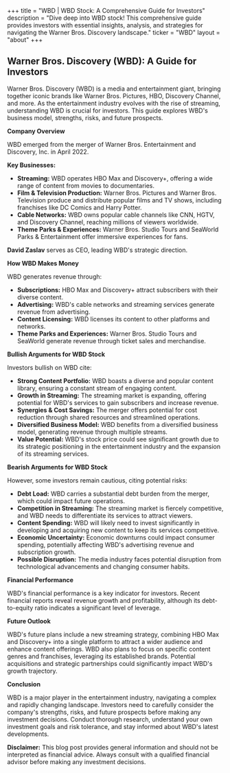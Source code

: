+++
title = "WBD |  WBD Stock: A Comprehensive Guide for Investors"
description = "Dive deep into WBD stock! This comprehensive guide provides investors with essential insights, analysis, and strategies for navigating the Warner Bros. Discovery landscape."
ticker = "WBD"
layout = "about"
+++

        


## Warner Bros. Discovery (WBD): A Guide for Investors

Warner Bros. Discovery (WBD) is a media and entertainment giant, bringing together iconic brands like Warner Bros. Pictures, HBO, Discovery Channel, and more. As the entertainment industry evolves with the rise of streaming, understanding WBD is crucial for investors. This guide explores WBD's business model, strengths, risks, and future prospects.

**Company Overview**

WBD emerged from the merger of Warner Bros. Entertainment and Discovery, Inc. in April 2022.  

**Key Businesses:**

* **Streaming:** WBD operates HBO Max and Discovery+, offering a wide range of content from movies to documentaries. 
* **Film & Television Production:** Warner Bros. Pictures and Warner Bros. Television produce and distribute popular films and TV shows, including franchises like DC Comics and Harry Potter.
* **Cable Networks:** WBD owns popular cable channels like CNN, HGTV, and Discovery Channel, reaching millions of viewers worldwide.
* **Theme Parks & Experiences:** Warner Bros. Studio Tours and SeaWorld Parks & Entertainment offer immersive experiences for fans. 

**David Zaslav** serves as CEO, leading WBD's strategic direction.

**How WBD Makes Money**

WBD generates revenue through:

* **Subscriptions:** HBO Max and Discovery+ attract subscribers with their diverse content.
* **Advertising:** WBD's cable networks and streaming services generate revenue from advertising.
* **Content Licensing:** WBD licenses its content to other platforms and networks.
* **Theme Parks and Experiences:** Warner Bros. Studio Tours and SeaWorld generate revenue through ticket sales and merchandise.

**Bullish Arguments for WBD Stock**

Investors bullish on WBD cite:

* **Strong Content Portfolio:** WBD boasts a diverse and popular content library, ensuring a constant stream of engaging content.
* **Growth in Streaming:** The streaming market is expanding, offering potential for WBD's services to gain subscribers and increase revenue.
* **Synergies & Cost Savings:** The merger offers potential for cost reduction through shared resources and streamlined operations.
* **Diversified Business Model:** WBD benefits from a diversified business model, generating revenue through multiple streams.
* **Value Potential:** WBD's stock price could see significant growth due to its strategic positioning in the entertainment industry and the expansion of its streaming services.

**Bearish Arguments for WBD Stock**

However, some investors remain cautious, citing potential risks:

* **Debt Load:** WBD carries a substantial debt burden from the merger, which could impact future operations.
* **Competition in Streaming:** The streaming market is fiercely competitive, and WBD needs to differentiate its services to attract viewers.
* **Content Spending:** WBD will likely need to invest significantly in developing and acquiring new content to keep its services competitive.
* **Economic Uncertainty:** Economic downturns could impact consumer spending, potentially affecting WBD's advertising revenue and subscription growth.
* **Possible Disruption:** The media industry faces potential disruption from technological advancements and changing consumer habits.

**Financial Performance**

WBD's financial performance is a key indicator for investors. Recent financial reports reveal revenue growth and profitability, although its debt-to-equity ratio indicates a significant level of leverage.

**Future Outlook**

WBD's future plans include a new streaming strategy, combining HBO Max and Discovery+ into a single platform to attract a wider audience and enhance content offerings. WBD also plans to focus on specific content genres and franchises, leveraging its established brands. Potential acquisitions and strategic partnerships could significantly impact WBD's growth trajectory. 

**Conclusion**

WBD is a major player in the entertainment industry, navigating a complex and rapidly changing landscape. Investors need to carefully consider the company's strengths, risks, and future prospects before making any investment decisions. Conduct thorough research, understand your own investment goals and risk tolerance, and stay informed about WBD's latest developments. 

**Disclaimer:** This blog post provides general information and should not be interpreted as financial advice. Always consult with a qualified financial advisor before making any investment decisions. 

        